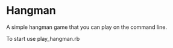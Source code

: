 # Hangman

A simple hangman game that you can play on the command line.

To start use play_hangman.rb
